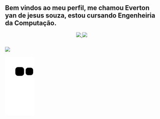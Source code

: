 ##  Bem vindos ao meu perfil, me chamou Everton yan de jesus souza, estou cursando Engenheiria da Computação.
<div align="center">
  <a href="https://github.com/Evertinh0">
  <img height="150em" src="https://github-readme-stats.vercel.app/api?username=Evertinh0&show_icons=true&theme=dracula&include_all_commits=true&count_private=true"/>
  <img height="150em" src="https://github-readme-stats.vercel.app/api/top-langs/?username=Evertinh0&layout=compact&langs_count=7&theme=dracula"/>
</div>

  ##
 
<div>
  <a href="https://www.linkedin.com/in/everton-yan-de-jesus-souza-98754597/" target="_blank"><img src="https://img.shields.io/badge/-LinkedIn-%230077B5? style=for-the-badge&logo=linkedin&logoColor=white" target="_blank"></a>
 
  ![ Animação de cobra ](https://github.com/LuizGusta21/LuizGusta21/blob/output/github-contribution-grid-snake.svg)
 
</div>
